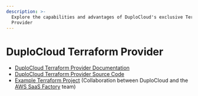 ```yaml
---
description: >-
  Explore the capabilities and advantages of DuploCloud's exclusive Terraform
  Provider
---
```


# DuploCloud Terraform Provider

* [DuploCloud Terraform Provider Documentation](https://registry.terraform.io/providers/duplocloud/duplocloud/latest/docs)
* [DuploCloud Terraform Provider Source Code](https://github.com/duplocloud/terraform-provider-duplocloud)
* [Example Terraform Project](https://github.com/aws-samples/aws-saas-factory-duplo-cloud-reference-architecture) (Collaboration between DuploCloud and the [AWS SaaS Factory](https://aws.amazon.com/partners/programs/saas-factory/?saas-factory-cards.sort-by=item.additionalFields.sortOrder\&saas-factory-cards.sort-order=asc\&awsf.saas-factory-featured=*all\&awsf.saas-factory-role=*all\&awsf.saas-factory-category=*all\&awsf.saas-factory-content=*all\&awsf.saas-factory-learning-level=*all) team)
